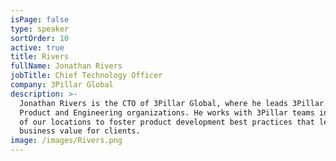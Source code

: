 ```yaml
---
isPage: false
type: speaker
sortOrder: 10
active: true
title: Rivers
fullName: Jonathan Rivers
jobTitle: Chief Technology Officer
company: 3Pillar Global
description: >-
  Jonathan Rivers is the CTO of 3Pillar Global, where he leads 3Pillar's
  Product and Engineering organizations. He works with 3Pillar teams in each
  of our locations to foster product development best practices that lead to
  business value for clients.
image: /images/Rivers.png
---
```

